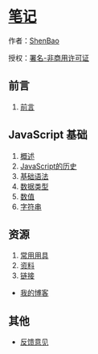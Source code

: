 # [笔记](http://github.com/ShenBao/shenbao-notes)

作者：[ShenBao](https://shenbao.github.io/)

授权：<a rel="license" href="http://creativecommons.org/licenses/by-nc/4.0/">署名-非商用许可证</a>

## 前言
1. [前言](#README)

## JavaScript 基础
1. [概述](#docs/JavaScript/intro)
1. [JavaScript的历史](#docs/JavaScript/history)
1. [基础语法](#docs/JavaScript/basic)
1. [数据类型](#docs/JavaScript/types)
1. [数值](#docs/JavaScript/number)
1. [字符串](#docs/JavaScript/string)



## 资源
1. [常用用具](#docs/resource/tool)
1. [资料](#docs/resource/officialdata)
1. [链接](#docs/resource/article)

- [我的博客](https://shenbao.github.io/)

## 其他

- [反馈意见](https://github.com/ShenBao/shenbao-notes/issues)


<br/><br/><br/>